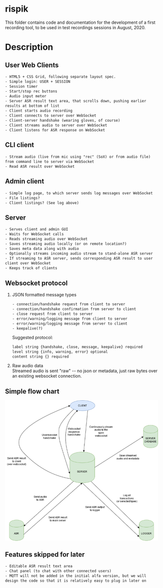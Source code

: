 # rispik

This folder contains code and documentation for the development of a first recording tool, to be used in test recordings sessions in August, 2020.


# Description

## User Web Clients

    - HTML5 + CSS Grid, following separate layout spec.
    - Simple login: USER + SESSION
    - Session timer
    - Start/stop rec buttons
    - Audio input meter
    - Server ASR result text area, that scrolls down, pushing earlier results at bottom of list 
    - Client starts audio recording
    - Client connects to server over WebSocket
    - Client-server handshake (wearing gloves, of course)
    - Client streams audio to server over WebSocket
    - Client listens for ASR response on WebSocket
    

## CLI client
    - Stream audio (live from mic using "rec" (SoX) or from audio file) from command line to server via WebSocket
    - Read ASR result over WebSocket

## Admin client

    - Simple log page, to which server sends log messages over WebSocket
    - File listings?
    - Client listings? (See log above)

## Server

    - Serves client and admin GUI
    - Waits for WebSocket calls
    - Reads streaming audio over WebSocket
    - Saves streaming audio locally (or on remote location?)
    - Saves meta data along with audio
    - Optionally streams incoming audio stream to stand-alone ASR server
    - If streaming to ASR server, sends corresponding ASR result to user client over WebSocket
    - Keeps track of clients

## Websocket protocol

1. JSON formatted message types

       - connection/handshake request from client to server
       - connection/handshake confirmation from server to client
       - close request from client to server
       - error/warning/logging message from client to server
       - error/warning/logging message from server to client
       - keepalive(?)
 
   Suggested protocol:

       label string {handshake, close, message, keepalive} required
       level string {info, warning, error} optional
       content string {} required
  
     
2. Raw audio data     
   Streamed audio is sent "raw" -- no json or metadata, just raw bytes over an existing websocket connection.
     

## Simple flow chart

![Simple flow chart](rispik_chart.png)


## Features skipped for later
    - Editable ASR result text area
    - Chat panel (to chat with other connected users)
    - MQTT will not be added in the initial alfa version, but we will design the code so that it is relatively easy to plug in later on
